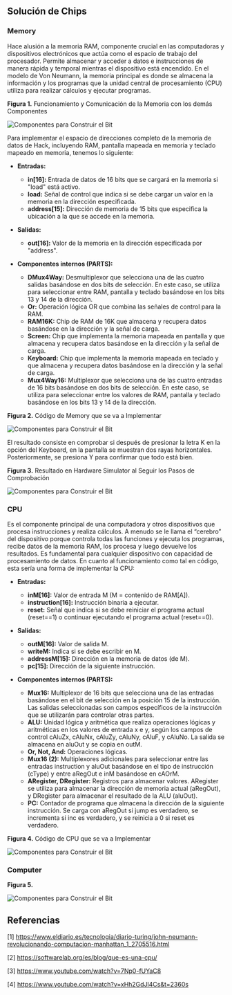 ## Solución de Chips

### Memory
Hace alusión a la memoria RAM, componente crucial en las computadoras y dispositivos electrónicos que actúa como el espacio de trabajo del procesador. Permite almacenar y acceder a datos e instrucciones de manera rápida y temporal mientras el dispositivo está encendido. En el modelo de Von Neumann, la memoria principal es donde se almacena la información y los programas que la unidad central de procesamiento (CPU) utiliza para realizar cálculos y ejecutar programas.


**Figura 1.** Funcionamiento y Comunicación de la Memoria con los demás Componentes

![Componentes para Construir el Bit](https://i.ibb.co/NjYV4Dg/memory1-funcionamiento-y-comunicacion-de-la-memoria-con-otros-componentes.png)


Para implementar el espacio de direcciones completo de la memoria de datos de Hack, incluyendo RAM, pantalla mapeada en memoria y teclado mapeado en memoria, tenemos lo siguiente:

- **Entradas:**

  - **in[16]:** Entrada de datos de 16 bits que se cargará en la memoria si "load" está activo.
  - **load:** Señal de control que indica si se debe cargar un valor en la memoria en la dirección especificada.
  - **address[15]:** Dirección de memoria de 15 bits que especifica la ubicación a la que se accede en la memoria.

- **Salidas:**
  - **out[16]:** Valor de la memoria en la dirección especificada por "address".

- **Componentes internos (PARTS):**
  - **DMux4Way:** Desmultiplexor que selecciona una de las cuatro salidas basándose en dos bits de selección. En este caso, se utiliza para seleccionar entre RAM, pantalla y teclado basándose en los bits 13 y 14 de la dirección.
  - **Or:** Operación lógica OR que combina las señales de control para la RAM.
  - **RAM16K:** Chip de RAM de 16K que almacena y recupera datos basándose en la dirección y la señal de carga.
  - **Screen:** Chip que implementa la memoria mapeada en pantalla y que almacena y recupera datos basándose en la dirección y la señal de carga.
  - **Keyboard:** Chip que implementa la memoria mapeada en teclado y que almacena y recupera datos basándose en la dirección y la señal de carga.
  - **Mux4Way16:** Multiplexor que selecciona una de las cuatro entradas de 16 bits basándose en dos bits de selección. En este caso, se utiliza para seleccionar entre los valores de RAM, pantalla y teclado basándose en los bits 13 y 14 de la dirección.


**Figura 2.** Código de Memory que se va a Implementar

![Componentes para Construir el Bit](https://i.ibb.co/8xWcGVV/memory2-codigo-implementado.png)


El resultado consiste en comprobar si después de presionar la letra K en la opción del Keyboard, en la pantalla se muestran dos rayas horizontales. Posteriormente, se presiona Y para confirmar que todo está bien.


**Figura 3.** Resultado en Hardware Simulator al Seguir los Pasos de Comprobación

![Componentes para Construir el Bit](https://i.ibb.co/qR5g16H/memory3-resultado-hardware-simulator-al-seguir-los-pasos-de-comprobacion.png)


### CPU

Es el componente principal de una computadora y otros dispositivos que procesa instrucciones y realiza cálculos. A menudo se le llama el “cerebro” del dispositivo porque controla todas las funciones y ejecuta los programas, recibe datos de la memoria RAM, los procesa y luego devuelve los resultados. Es fundamental para cualquier dispositivo con capacidad de procesamiento de datos. En cuanto al funcionamiento como tal en código, esta sería una forma de implementar la CPU:

- **Entradas:**

  - **inM[16]:** Valor de entrada M (M = contenido de RAM[A]).
  - **instruction[16]:** Instrucción binaria a ejecutar.
  - **reset:** Señal que indica si se debe reiniciar el programa actual (reset==1) o continuar ejecutando el programa actual (reset==0).

- **Salidas:**
  - **outM[16]:** Valor de salida M.
  - **writeM:** Indica si se debe escribir en M.
  - **addressM[15]:** Dirección en la memoria de datos (de M).
  - **pc[15]:** Dirección de la siguiente instrucción.

- **Componentes internos (PARTS):**
  - **Mux16:** Multiplexor de 16 bits que selecciona una de las entradas basándose en el bit de selección en la posición 15 de la instrucción. Las salidas seleccionadas son campos específicos de la instrucción que se utilizarán para controlar otras partes.
  - **ALU:** Unidad lógica y aritmética que realiza operaciones lógicas y aritméticas en los valores de entrada x e y, según los campos de control cAluZx, cAluNx, cAluZy, cAluNy, cAluF, y cAluNo. La salida se almacena en aluOut y se copia en outM.
  - **Or, Not, And:** Operaciones lógicas.
  - **Mux16 (2):** Multiplexores adicionales para seleccionar entre las entradas instruction y aluOut basándose en el tipo de instrucción (cType) y entre aRegOut e inM basándose en cAOrM.
  - **ARegister, DRegister:** Registros para almacenar valores. ARegister se utiliza para almacenar la dirección de memoria actual (aRegOut), y DRegister para almacenar el resultado de la ALU (aluOut).
  - **PC:** Contador de programa que almacena la dirección de la siguiente instrucción. Se carga con aRegOut si jump es verdadero, se incrementa si inc es verdadero, y se reinicia a 0 si reset es verdadero.


**Figura 4.** Código de CPU que se va a Implementar

![Componentes para Construir el Bit](https://i.ibb.co/c24b3kL/cpu1-codigo-que-se-va-a-implementar.png)



### Computer

**Figura 5.** 

![Componentes para Construir el Bit]()

## Referencias

[1] https://www.eldiario.es/tecnologia/diario-turing/john-neumann-revolucionando-computacion-manhattan_1_2705516.html


[2] https://softwarelab.org/es/blog/que-es-una-cpu/


[3] https://www.youtube.com/watch?v=7Np0-fUYaC8


[4] https://www.youtube.com/watch?v=xHh2GdJl4Cs&t=2360s
